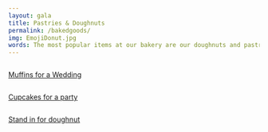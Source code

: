 ```yaml
---
layout: gala
title: Pastries & Doughnuts
permalink: /bakedgoods/
img: EmojiDonut.jpg
words: The most popular items at our bakery are our doughnuts and pastries. They're available everyday, fresh, over the counter. Come in and grab one. If you would like a bulk special order donuts are available for $17.50 for a dozen and danishes for $30.00 for a dozen. Also, contact us if your interest in any other custom baked good such as pullman-style bread, cupcakes or muffins, or something else entirely. See a few examples below.
---
```


<div class="row row-border">
   <a href="{{site.baseurl}}/img/WeddingMuffins.jpg">
    	<div class="four columns news-piece news-piece-2 border" style="background-image: url({{site.baseurl}}/img/WeddingMuffins.jpg);">
    	<p class="news-title">Muffins for a Wedding</p>
   		</div>
   </a>

   <a href="{{site.baseurl}}/img/MonsterCupcakes.jpg">
    	<div class="four columns news-piece news-piece-2 border" style="background-image: url({{site.baseurl}}/img/MonsterCupcakes.jpg);">
    	<p class="news-title">Cupcakes for a party</p>
   		</div>
   </a>

   <a href="{{site.baseurl}}/img/UnicornCupcakes.jpg">
    	<div class="four columns news-piece news-piece-2 border" style="background-image: url({{site.baseurl}}/img/UnicornCupcakes.jpg);">
    	<p class="news-title">Stand in for doughnut</p>
   		</div>
   </a>
</div>
